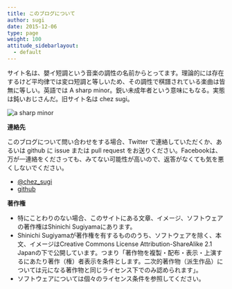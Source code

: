 ```yaml
---
title: このブログについて
author: sugi
date: 2015-12-06
type: page
weight: 100
attitude_sidebarlayout:
  - default
---
```


サイト名は、嬰イ短調という音楽の調性の名前からとってます。理論的には存在するけど平均律では変ロ短調と等しいため、その調性で棋譜されている楽曲は皆無に等しい。英語では A sharp minor。鋭い未成年者という意味にもなる。実態は鈍いおじさんだ。旧サイト名は chez sugi。

![a sharp minor](/images/score.png)

**連絡先**

このブログについて問い合わせをする場合、Twitter で連絡していただくか、あるいは github に issue または pull request をお送りください。Facebookは、万が一連絡をくださっても、みてない可能性が高いので、返答がなくても気を悪くしないでください。

- [@chez_sugi](https://twitter/chez_sugi)
- [github](https://github.com/ssugiyama/asharpminor.com)

**著作権**

  * 特にことわりのない場合、このサイトにある文章、イメージ、ソフトウェアの著作権はShinichi Sugiyamaにあります。
  * Shinichi Sugiyamaが著作権を有するもののうち、ソフトウェアを除く、本文、イメージはCreative Commons License Attribution-ShareAlike 2.1 Japanの下で公開しています。つまり「著作物を複製・配布・表示・上演するにあたり著作（権）者表示を条件とします。二次的著作物（派生作品）については元になる著作物と同じライセンス下でのみ認められます」。
  * ソフトウェアについては個々のライセンス条件を参照してください。

